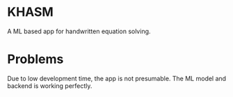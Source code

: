 # KHASM
A ML based app for handwritten equation solving.

# Problems

Due to low development time, the app is not presumable. The ML model and backend is working perfectly.
